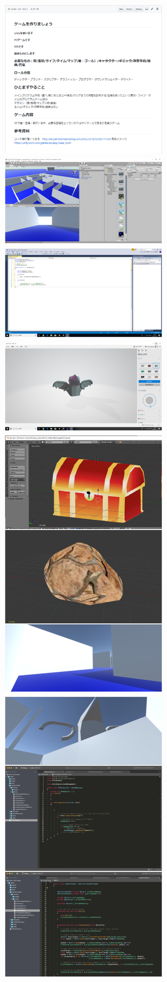 ![img56](https://github.com/2019it2-groupb/2019plan/blob/master/photo/%E3%81%8C%E3%81%84%E3%82%88%E3%81%86.png)

![img7](https://github.com/2019it2-groupb/2019plan/blob/master/photo/%E3%81%82%EF%BD%91%EF%BD%97%E3%81%9B%EF%BD%84%EF%BD%92%EF%BD%86%EF%BD%94%EF%BD%87%EF%BD%99%E3%81%B5%E3%81%98%E3%81%93%EF%BD%8C%EF%BD%90%EF%BC%9B.png)

![img8](https://github.com/2019it2-groupb/2019plan/blob/master/photo/%E3%82%B9%E3%82%AF%E3%83%AA%E3%83%BC%E3%83%B3%E3%82%B7%E3%83%A7%E3%83%83%E3%83%88%20(2).png)

![img9](https://github.com/2019it2-groupb/2019plan/blob/master/photo/%E3%82%B9%E3%82%AF%E3%83%AA%E3%83%BC%E3%83%B3%E3%82%B7%E3%83%A7%E3%83%83%E3%83%88%20(3).png)

![img10](https://github.com/2019it2-groupb/2019plan/blob/master/photo/%E5%AE%9D%E7%AE%B1.png)
![img11](https://github.com/2019it2-groupb/2019plan/blob/master/photo/%E3%81%84%E3%82%8F.png)
![img2](https://github.com/2019it2-groupb/2019plan/blob/master/%E3%81%84%E3%81%A1%E3%81%AB%E3%82%93%E3%81%97%E3%82%87%E3%81%861.png)

![img3](https://github.com/2019it2-groupb/2019plan/blob/master/%E3%81%84%E3%81%A1%E3%81%AB%E3%82%93%E3%81%97%E3%82%87%E3%81%862.png)
![img168](https://github.com/2019it2-groupb/2019plan/blob/master/photo/script1.png)
![img68](https://github.com/2019it2-groupb/2019plan/blob/master/photo/script2.png)
